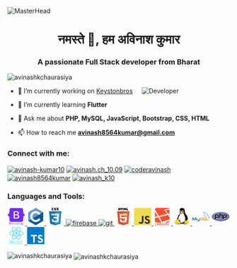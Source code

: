 ![MasterHead](https://blogger.googleusercontent.com/img/b/R29vZ2xl/AVvXsEgUIyzvSl9mgAyXLUCXIJDHGGEi7PdVTuqId47tWEdt5NbUmzNm93v_xVtMGvOIHwSTybM__8Zse6I9UUAfNp2f3XmRBN5-XltDzgWExjpsRTueHJ9F6KpfF5MpYm2WWP6t7ixlFhRgX8FSqIWsHrokJwUapv3K-d-2dP8vkmgAhmV_v3z7G9Tq7wClzg/s1584/+91%208650163913.png)
<h1 align="center">नमस्ते 🙏, हम अविनाश कुमार</h1>
<h3 align="center">A passionate Full Stack developer from Bharat</h3>

<p align="left"> <img src="https://komarev.com/ghpvc/?username=avinashkchaurasiya&label=Profile%20views&color=0e75b6&style=flat" alt="avinashkchaurasiya" /> </p>

<img align="right" src="https://img.freepik.com/free-photo/digital-art-style-illustration-graphic-designer_23-2151536950.jpg?t=st=1717863300~exp=1717866900~hmac=faf8539e1d7eaf0208ce4fab0e8dfca36fec74b515affb629dcef45a45c2138c&w=740" alt="Developer" width="200">

- 🔭 I’m currently working on [Keystonbros](https://keystonbros.com/)

- 🌱 I’m currently learning **Flutter**

- 💬 Ask me about **PHP, MySQL, JavaScript, Bootstrap, CSS, HTML**

- 📫 How to reach me **avinash8564kumar@gmail.com**

<h3 align="left">Connect with me:</h3>
<p align="left">
<a href="https://linkedin.com/in/avinash-kumar10" target="blank"><img align="center" src="https://raw.githubusercontent.com/rahuldkjain/github-profile-readme-generator/master/src/images/icons/Social/linked-in-alt.svg" alt="avinash-kumar10" height="30" width="40" /></a>
<a href="https://instagram.com/avinash.ch_10.09" target="blank"><img align="center" src="https://raw.githubusercontent.com/rahuldkjain/github-profile-readme-generator/master/src/images/icons/Social/instagram.svg" alt="avinash.ch_10.09" height="30" width="40" /></a>
<a href="https://www.youtube.com/c/coderavinash" target="blank"><img align="center" src="https://raw.githubusercontent.com/rahuldkjain/github-profile-readme-generator/master/src/images/icons/Social/youtube.svg" alt="coderavinash" height="30" width="40" /></a>
<a href="https://www.hackerrank.com/avinash8564kumar" target="blank"><img align="center" src="https://raw.githubusercontent.com/rahuldkjain/github-profile-readme-generator/master/src/images/icons/Social/hackerrank.svg" alt="avinash8564kumar" height="30" width="40" /></a>
<a href="https://www.leetcode.com/avinash_k10" target="blank"><img align="center" src="https://raw.githubusercontent.com/rahuldkjain/github-profile-readme-generator/master/src/images/icons/Social/leet-code.svg" alt="avinash_k10" height="30" width="40" /></a>
</p>

<h3 align="left">Languages and Tools:</h3>
<p align="left"> <a href="https://getbootstrap.com" target="_blank" rel="noreferrer"> <img src="https://raw.githubusercontent.com/devicons/devicon/master/icons/bootstrap/bootstrap-plain-wordmark.svg" alt="bootstrap" width="40" height="40"/> </a> <a href="https://www.cprogramming.com/" target="_blank" rel="noreferrer"> <img src="https://raw.githubusercontent.com/devicons/devicon/master/icons/c/c-original.svg" alt="c" width="40" height="40"/> </a> <a href="https://www.w3schools.com/css/" target="_blank" rel="noreferrer"> <img src="https://raw.githubusercontent.com/devicons/devicon/master/icons/css3/css3-original-wordmark.svg" alt="css3" width="40" height="40"/> </a> <a href="https://firebase.google.com/" target="_blank" rel="noreferrer"> <img src="https://www.vectorlogo.zone/logos/firebase/firebase-icon.svg" alt="firebase" width="40" height="40"/> </a> <a href="https://git-scm.com/" target="_blank" rel="noreferrer"> <img src="https://www.vectorlogo.zone/logos/git-scm/git-scm-icon.svg" alt="git" width="40" height="40"/> </a> <a href="https://www.w3.org/html/" target="_blank" rel="noreferrer"> <img src="https://raw.githubusercontent.com/devicons/devicon/master/icons/html5/html5-original-wordmark.svg" alt="html5" width="40" height="40"/> </a> <a href="https://developer.mozilla.org/en-US/docs/Web/JavaScript" target="_blank" rel="noreferrer"> <img src="https://raw.githubusercontent.com/devicons/devicon/master/icons/javascript/javascript-original.svg" alt="javascript" width="40" height="40"/> </a> <a href="https://laravel.com/" target="_blank" rel="noreferrer"> <img src="https://raw.githubusercontent.com/devicons/devicon/master/icons/laravel/laravel-plain-wordmark.svg" alt="laravel" width="40" height="40"/> </a> <a href="https://www.linux.org/" target="_blank" rel="noreferrer"> <img src="https://raw.githubusercontent.com/devicons/devicon/master/icons/linux/linux-original.svg" alt="linux" width="40" height="40"/> </a> <a href="https://www.mysql.com/" target="_blank" rel="noreferrer"> <img src="https://raw.githubusercontent.com/devicons/devicon/master/icons/mysql/mysql-original-wordmark.svg" alt="mysql" width="40" height="40"/> </a> <a href="https://www.php.net" target="_blank" rel="noreferrer"> <img src="https://raw.githubusercontent.com/devicons/devicon/master/icons/php/php-original.svg" alt="php" width="40" height="40"/> </a> <a href="https://reactjs.org/" target="_blank" rel="noreferrer"> <img src="https://raw.githubusercontent.com/devicons/devicon/master/icons/react/react-original-wordmark.svg" alt="react" width="40" height="40"/> </a> <a href="https://www.typescriptlang.org/" target="_blank" rel="noreferrer"> <img src="https://raw.githubusercontent.com/devicons/devicon/master/icons/typescript/typescript-original.svg" alt="typescript" width="40" height="40"/> </a> </p>

<p><img align="left" src="https://github-readme-stats.vercel.app/api/top-langs?username=avinashkchaurasiya&show_icons=true&locale=en&layout=compact" alt="avinashkchaurasiya" /></p>

<p>&nbsp;<img align="center" src="https://github-readme-stats.vercel.app/api?username=avinashkchaurasiya&show_icons=true&locale=en" alt="avinashkchaurasiya" /></p>
